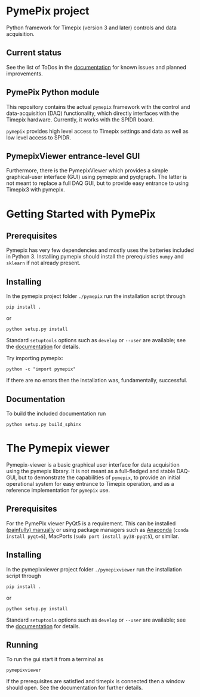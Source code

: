 # PymePix project

Python framework for Timepix (version 3 and later) controls and data acquisition.


## Current status

See the list of ToDos in the [documentation](#documentation) for known issues and planned
improvements.


## PymePix Python module

This repository contains the actual `pymepix` framework with the control and data-acquisition (DAQ)
functionality, which directly interfaces with the Timepix hardware. Currently, it works with the
SPIDR board.

`pymepix` provides high level access to Timepix settings and data as well as low level access to
SPIDR.


## PymepixViewer entrance-level GUI

Furthermore, there is the PymepixViewer which provides a simple graphical-user interface (GUI) using
pymepix and pyqtgraph. The latter is not meant to replace a full DAQ GUI, but to provide easy
entrance to using Timepix3 with pymepix.



# Getting Started with PymePix

## Prerequisites

Pymepix has very few dependencies and mostly uses the batteries included in Python 3. Installing
pymepix should install the prerequisties `numpy` and `sklearn` if not already present.


## Installing

In the pymepix project folder `./pymepix` run the installation script through
```
pip install .
```
or
```
python setup.py install
```
Standard `setuptools` options such as `develop` or `--user` are available; see the
[documentation](#documentation) for details.

Try importing pymepix:
```
python -c "import pymepix"
```
If there are no errors then the installation was, fundamentally, successful.


## Documentation

To build the included documentation run

```
python setup.py build_sphinx
```


# The Pymepix viewer

Pymepix-viewer is a basic graphical user interface for data acquisition using the pymepix library.
It is not meant as a full-fledged and stable DAQ-GUI, but to demonstrate the capabilities of
`pymepix`, to provide an initial operational system for easy entrance to Timepix operation, and as a
reference implementation for `pymepix` use.

## Prerequisites

For the PymePix viewer PyQt5 is a requirement. This can be installed [(painfully)
manually](https://www.metachris.com/2016/03/how-to-install-qt56-pyqt5-virtualenv-python3) or using
package managers such as [Anaconda](https://www.anaconda.com) (`conda install pyqt=5`), MacPorts
(`sudo port install py38-pyqt5`), or similar.


## Installing

In the pymepixviewer project folder `./pymepixviewer` run the installation script through
```
pip install .
```
or
```
python setup.py install
```
Standard `setuptools` options such as `develop` or `--user` are available; see the
[documentation](#documentation) for details.


## Running

To run the gui start it from a terminal as
```
pymepixviewer
```

If the prerequisites are satisfied and timepix is connected then a window should open. See the
documentation for further details.



<!-- Put Emacs local variables into HTML comment
Local Variables:
coding: utf-8
fill-column: 100
End:
-->
